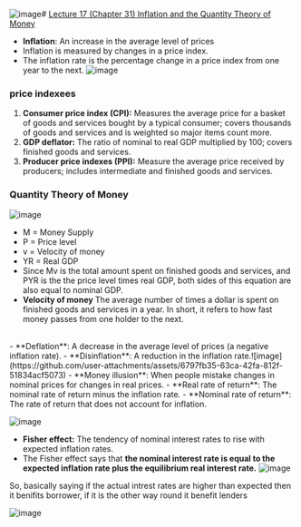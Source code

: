 ![image](https://github.com/user-attachments/assets/92f263f4-5bac-4d54-b297-a666c53814f2)# [Lecture 17 (Chapter 31) Inflation and the Quantity Theory of Money](https://github.com/Hanif-K-Musaheb/Year-2-CompSci-Notes/blob/main/Econ/econ.md)
 - **Inflation**: An increase in the average level of prices
 - Inflation is measured by changes in a price index.
 - The inflation rate is the percentage change in a price index from one year to the next.
![image](https://github.com/user-attachments/assets/ffa145ed-4e30-4bd4-8cae-f73db89a26a1)

### price indexees
1. **Consumer price index (CPI):** Measures the average price for a basket of goods and services bought by a typical consumer; covers thousands of goods and services and is weighted so major items count more.
1. **GDP deflator:** The ratio of nominal to real GDP multiplied by 100; covers finished goods and services. 
1. **Producer price indexes (PPI):** Measure the average price received by producers; includes intermediate and finished goods and services.

### Quantity Theory of Money
![image](https://github.com/user-attachments/assets/6a3c6190-c80e-4fdb-bc74-767d861257e9)
 - M = Money Supply
 - P = Price level
 - v = Velocity of money
 - YR = Real GDP
 - Since Mv is the total amount spent on finished goods and services, and PYR is the the price level times real GDP, both sides of this equation are also equal to nominal GDP.
 - **Velocity of money** The average number of times a dollar is spent on finished goods and services in a year. In short, it refers to how fast money passes from one holder to the next.
   
<Br>
 - **Deflation**: A decrease in the average level of prices (a negative inflation rate).
 - **Disinflation**: A reduction in the inflation rate.![image](https://github.com/user-attachments/assets/6797fb35-63ca-42fa-812f-51834acf5073)
 - **Money illusion**: When people mistake changes in nominal prices for changes in real prices.
 - **Real rate of return**: The nominal rate of return minus the inflation rate.
 - **Nominal rate of return**: The rate of return that does not account for inflation.

![image](https://github.com/user-attachments/assets/8a839cd6-48ec-47af-b02e-ff887d2663d3)

 - **Fisher effect:** The tendency of nominal interest rates to rise with expected inflation rates.
 - The Fisher effect says that **the nominal interest rate is equal to the expected inflation rate plus the equilibrium real interest rate.**
![image](https://github.com/user-attachments/assets/6c8f3ad4-02fd-4129-82c3-ed678a539d14)

So, basically saying if the actual intrest rates are higher than expected then it benifits borrower, if it is the other way round it benefit lenders

![image](https://github.com/user-attachments/assets/7bbd3c87-5a66-439b-abf8-7444612f0c6d)


